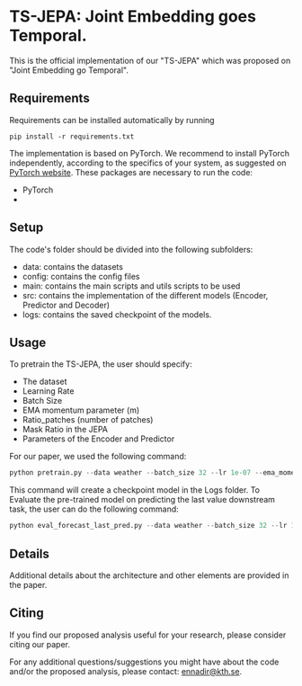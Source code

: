 # TS-JEPA: Joint Embedding goes Temporal.

This is the official implementation of our "TS-JEPA" which was proposed on "Joint Embedding go Temporal".

## Requirements

Requirements can be installed automatically by running
```
pip install -r requirements.txt
```
The implementation is based on PyTorch.
We recommend to install PyTorch independently, according to the specifics of your system, as suggested on [PyTorch website](https://pytorch.org/get-started/locally/).
These packages are necessary to run the code:
- PyTorch
-


## Setup
The code's folder should be divided into the following subfolders:
- data: contains the datasets
- config: contains the config files
- main: contains the main scripts and utils scripts to be used
- src: contains the implementation of the different models (Encoder, Predictor and Decoder)
- logs: contains the saved checkpoint of the models.

## Usage
To pretrain the TS-JEPA, the user should specify:
- The dataset
- Learning Rate
- Batch Size
- EMA momentum parameter (m)
- Ratio_patches (number of patches)
- Mask Ratio in the JEPA
- Parameters of the Encoder and Predictor

For our paper, we used the following command:

```python
python pretrain.py --data weather --batch_size 32 --lr 1e-07 --ema_momentum 0.998 --ratio_patches 10 --mask_ratio 0.7 --encoder_embed_dim 128 --encoder_nhead 2 --encoder_num_layers 1 --predictor_embed 128 --predictor_nhead 2 --predictor_num_layers 1
```

This command will create a checkpoint model in the Logs folder. To Evaluate the pre-trained model on predicting the last value downstream task, the user can do the following command:

```python
python eval_forecast_last_pred.py --data weather --batch_size 32 --lr 1e-04 --lr_pretrain 1e-06 --mask_ratio 0.7 --ema_pretrain 0.998 --ratio_patches 10 --checkpoint_to_use 5000 --pretrain_encoder_embed_dim 128 --pretrain_encoder_nhead 2 --pretrain_encoder_num_layers 1 --pretrain_encoder_kernel_size 3 --pretrain_decoder_embed_dim 128 --pretrain_decoder_nhead 2 --pretrain_decoder_num_layers 1
```

## Details

Additional details about the architecture and other elements are provided in the paper.

## Citing
If you find our proposed analysis useful for your research, please consider citing our paper.

For any additional questions/suggestions you might have about the code and/or the proposed analysis, please contact: ennadir@kth.se.

